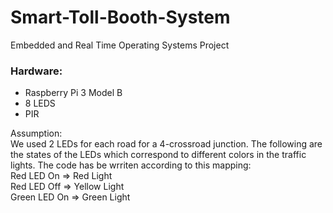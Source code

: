 # Smart-Toll-Booth-System
Embedded and Real Time Operating Systems Project
<h3> Hardware: </h3>
<ul>
  <li> Raspberry Pi 3 Model B </li>
  <li> 8 LEDS </li>
  <li> PIR </li>
</ul>
Assumption: <br>
We used 2 LEDs for each road for a 4-crossroad junction. The following are the states of the LEDs which correspond to different colors in the traffic lights. The code has be wrriten according to this mapping:<br>
  Red LED On => Red Light <br>
  Red LED Off => Yellow Light <br>
  Green LED On => Green Light <br>
